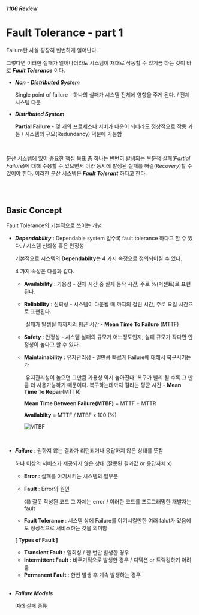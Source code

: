 ##### 1106 Review

# Fault Tolerance - part 1

Failure란 사실 굉장히 빈번하게 일어난다.

그렇다면 이러한 실패가 일어나더라도 시스템이 재대로 작동할 수 있게끔 하는 것이 바로 **_Fault Tolerance_** 이다.

- ***Non - Distributed System***

  Single point of failure - 하나의 실패가 시스템 전체에 영향을 주게 된다. / 전체 시스템 다운

- ***Distributed System***

  **Partial Failure** - 몇 개의 프로세스나 서버가 다운이 되더라도 정상적으로 작동 가능 / 시스템의 규모(Redundancy) 덕분에 가능함

  <br/>

분산 시스템에 있어 중요한 핵심 목표 중 하나는 빈번히 발생되는 부분적 실패(*Partial Failure*)에 대해 수용할 수 있으면서 이와 동시에 발생된 실패를 해결(*Recovery*)할 수 있어야 한다. 이러한 분산 시스템은 ***Fault Tolerant*** 하다고 한다.

<br/><br/>

## Basic Concept

Fault Tolerance의 기본적으로 쓰이는 개념

- ***Dependability*** : Dependable system 일수록 fault tolerance 하다고 할 수 있다. / 시스템 신뢰성 혹은 안정성

  기본적으로 시스템의 **Dependabilty**는 4 가지 속정으로 정의되어질 수 있다.

  4 가지 속성은 다음과 같다.

  - **Availability** : 가용성 - 전체 시간 중 실제 동작 시간, 주로 %(퍼센트)로 표현된다.

  - **Reliability** : 신뢰성 - 시스템이 다운될 때 까지의 걸린 시간, 주로 요일 시간으로 표현된다.

    ​			실패가 발생될 때까지의 평균 시간 - **Mean Time To Failure** (MTTF)

  - **Safety** : 안정성 - 시스템 실패의 규모가 어느정도인지, 실패 규모가 작다면 안정성이 높다고 할 수 있다.

  - **Maintainability** : 유지관리성 - 얼만큼 빠르게 Failure에 대해서 복구시키는가

    ​				유지관리성이 높으면 그만큼 가용성 역시 높아진다. 복구가 빨리 될 수록 그 만큼 더 사용가능하기 때문이다.  복구하는데까지 걸리는 평균 시간 - **Mean Time To Repair**(MTTR)

    **Mean Time Between Failure(MTBF)** = MTTF + MTTR	

    **Availabilty** = MTTF / MTBF x 100 (%)

    ![MTBF](https://user-images.githubusercontent.com/22839766/48061997-08315f00-e204-11e8-999d-f0056e24ba3a.png)

    <br/>

- ***Failure*** : 원하지 않는 결과가 리턴되거나 응답하지 않은 상태를 뜻함

  하나 이상의 서비스가 제공되지 않은 상태 (잘못된 결과값 or 응답자체 x)

  - **Error** : 실패를 야기시키는 시스템의 일부분

  - **Fault** : Error의 원인

    예) 잘못 작성된 코드 그 자체는 error / 이러한 코드를 프로그래밍한 개발자는 fault

  - **Fault Tolerance** : 시스템 상에 Failure를 야기시킬만한 여러 falut가 있음에도 정상적으로 서비스하는 것을 의미함

  **[ Types of Fault ]**

  - **Transient Fault** : 일회성 / 한 번만 발생한 경우
  - **Intermittent Fault** : 비주기적으로 발생한 경우 / 디텍션 or 트랙킹하기 어려움
  - **Permanent Fault** : 한번 발생 후 계속 발생하는 경우

  <br/>

- ***Failure Models*** 

  여러 실패 종류
